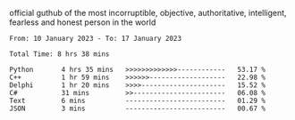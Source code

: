 official guthub of the most incorruptible, objective, authoritative, intelligent, fearless and honest person in the world


<!--START_SECTION:waka-->

```text
From: 10 January 2023 - To: 17 January 2023

Total Time: 8 hrs 38 mins

Python       4 hrs 35 mins   >>>>>>>>>>>>>------------   53.17 %
C++          1 hr 59 mins    >>>>>>-------------------   22.98 %
Delphi       1 hr 20 mins    >>>>---------------------   15.52 %
C#           31 mins         >>-----------------------   06.08 %
Text         6 mins          -------------------------   01.29 %
JSON         3 mins          -------------------------   00.67 %
```

<!--END_SECTION:waka-->
